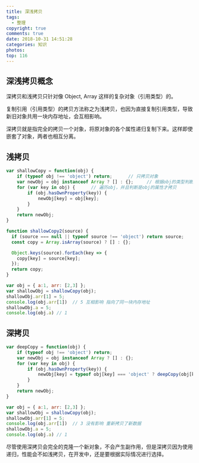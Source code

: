 ```yaml
---
title: 深浅拷贝
tags:
  - 整理
copyright: true
comments: true
date: 2018-10-31 14:51:28
categories: 知识
photos:
top: 116
---
```


## 深浅拷贝概念

深拷贝和浅拷贝只针对像 Object, Array 这样的复杂对象（引用类型）的。

复制引用（引用类型）的拷贝方法称之为浅拷贝，也因为直接复制引用类型，导致新旧对象共用一块内存地址，会互相影响。

深拷贝就是指完全的拷贝一个对象，将原对象的各个属性递归复制下来。这样即使嵌套了对象，两者也相互分离。

## 浅拷贝

```javascript
var shallowCopy = function(obj) {
    if (typeof obj !== 'object') return;      // 只拷贝对象
    var newObj = obj instanceof Array ? [] : {};     // 根据obj的类型判断是新建一个数组还是对象
    for (var key in obj) {      // 遍历obj，并且判断是obj的属性才拷贝
        if (obj.hasOwnProperty(key)) {
            newObj[key] = obj[key];
        }
    }
    return newObj;
}

function shallowCopy2(source) {
  if (source === null || typeof source !== 'object') return source;
  const copy = Array.isArray(source) ? [] : {};

  Object.keys(source).forEach(key => {
    copy[key] = source[key];
  });
  return copy;
}

var obj = { a:1, arr: [2,3] };
var shallowObj = shallowCopy(obj);
shallowObj.arr[1] = 5;
console.log(obj.arr[1])  // 5 互相影响 指向了同一块内存地址
shallowObj.a = 5;
console.log(obj.a) // 1 
```

## 深拷贝
```javascript
var deepCopy = function(obj) {
    if (typeof obj !== 'object') return;
    var newObj = obj instanceof Array ? [] : {};
    for (var key in obj) {
        if (obj.hasOwnProperty(key)) {
            newObj[key] = typeof obj[key] === 'object' ? deepCopy(obj[key]) : obj[key];
        }
    }
    return newObj;
}

var obj = { a:1, arr: [2,3] };
var shallowObj = shallowCopy(obj);
shallowObj.arr[1] = 5;
console.log(obj.arr[1])  // 3 没有影响 重新拷贝了新数据
shallowObj.a = 5;
console.log(obj.a) // 1 
```
尽管使用深拷贝会完全的克隆一个新对象，不会产生副作用，但是深拷贝因为使用递归，性能会不如浅拷贝，在开发中，还是要根据实际情况进行选择。